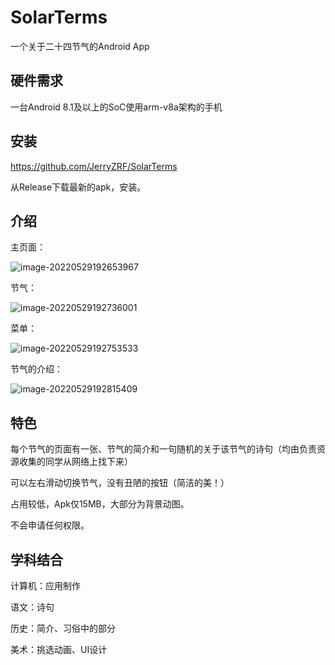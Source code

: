#  SolarTerms

一个关于二十四节气的Android App

## 硬件需求

一台Android 8.1及以上的SoC使用arm-v8a架构的手机

## 安装

https://github.com/JerryZRF/SolarTerms

从Release下载最新的apk，安装。

## 介绍

主页面：

<img src="README.assets/image-20220529192653967.png" alt="image-20220529192653967" style="zoom:100%;" />

节气：

![image-20220529192736001](README.assets/image-20220529192736001.png)

菜单：

![image-20220529192753533](README.assets/image-20220529192753533.png)

节气的介绍：

![image-20220529192815409](README.assets/image-20220529192815409.png)

## 特色

每个节气的页面有一张、节气的简介和一句随机的关于该节气的诗句（均由负责资源收集的同学从网络上找下来）

可以左右滑动切换节气，没有丑陋的按钮（简洁的美！）

占用较低，Apk仅15MB，大部分为背景动图。

不会申请任何权限。

## 学科结合

计算机：应用制作

语文：诗句

历史：简介、习俗中的部分

美术：挑选动画、UI设计
